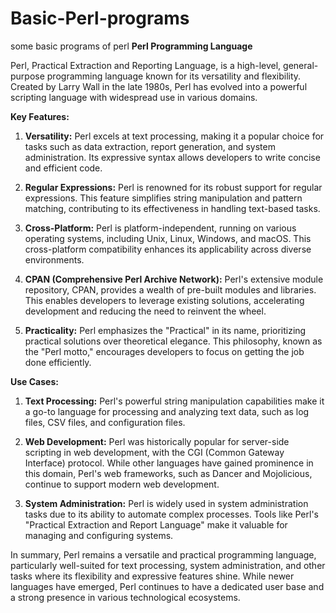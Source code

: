 # Basic-Perl-programs
some basic programs of perl
**Perl Programming Language**

Perl, Practical Extraction and Reporting Language, is a high-level, general-purpose programming language known for its versatility and flexibility. Created by Larry Wall in the late 1980s, Perl has evolved into a powerful scripting language with widespread use in various domains.

**Key Features:**

1. **Versatility:** Perl excels at text processing, making it a popular choice for tasks such as data extraction, report generation, and system administration. Its expressive syntax allows developers to write concise and efficient code.

2. **Regular Expressions:** Perl is renowned for its robust support for regular expressions. This feature simplifies string manipulation and pattern matching, contributing to its effectiveness in handling text-based tasks.

3. **Cross-Platform:** Perl is platform-independent, running on various operating systems, including Unix, Linux, Windows, and macOS. This cross-platform compatibility enhances its applicability across diverse environments.

4. **CPAN (Comprehensive Perl Archive Network):** Perl's extensive module repository, CPAN, provides a wealth of pre-built modules and libraries. This enables developers to leverage existing solutions, accelerating development and reducing the need to reinvent the wheel.

5. **Practicality:** Perl emphasizes the "Practical" in its name, prioritizing practical solutions over theoretical elegance. This philosophy, known as the "Perl motto," encourages developers to focus on getting the job done efficiently.

**Use Cases:**

1. **Text Processing:** Perl's powerful string manipulation capabilities make it a go-to language for processing and analyzing text data, such as log files, CSV files, and configuration files.

2. **Web Development:** Perl was historically popular for server-side scripting in web development, with the CGI (Common Gateway Interface) protocol. While other languages have gained prominence in this domain, Perl's web frameworks, such as Dancer and Mojolicious, continue to support modern web development.

3. **System Administration:** Perl is widely used in system administration tasks due to its ability to automate complex processes. Tools like Perl's "Practical Extraction and Report Language" make it valuable for managing and configuring systems.

In summary, Perl remains a versatile and practical programming language, particularly well-suited for text processing, system administration, and other tasks where its flexibility and expressive features shine. While newer languages have emerged, Perl continues to have a dedicated user base and a strong presence in various technological ecosystems.
